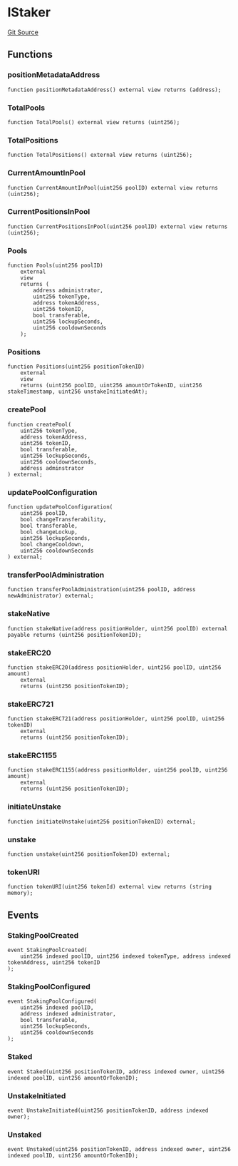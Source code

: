 # IStaker
[Git Source](https://github.com/G7DAO/protocol/blob/ef7b24f4a26e9671edc818362f455c3e2801e1d7/contracts/interfaces/IStaker.sol)


## Functions
### positionMetadataAddress


```solidity
function positionMetadataAddress() external view returns (address);
```

### TotalPools


```solidity
function TotalPools() external view returns (uint256);
```

### TotalPositions


```solidity
function TotalPositions() external view returns (uint256);
```

### CurrentAmountInPool


```solidity
function CurrentAmountInPool(uint256 poolID) external view returns (uint256);
```

### CurrentPositionsInPool


```solidity
function CurrentPositionsInPool(uint256 poolID) external view returns (uint256);
```

### Pools


```solidity
function Pools(uint256 poolID)
    external
    view
    returns (
        address administrator,
        uint256 tokenType,
        address tokenAddress,
        uint256 tokenID,
        bool transferable,
        uint256 lockupSeconds,
        uint256 cooldownSeconds
    );
```

### Positions


```solidity
function Positions(uint256 positionTokenID)
    external
    view
    returns (uint256 poolID, uint256 amountOrTokenID, uint256 stakeTimestamp, uint256 unstakeInitiatedAt);
```

### createPool


```solidity
function createPool(
    uint256 tokenType,
    address tokenAddress,
    uint256 tokenID,
    bool transferable,
    uint256 lockupSeconds,
    uint256 cooldownSeconds,
    address adminstrator
) external;
```

### updatePoolConfiguration


```solidity
function updatePoolConfiguration(
    uint256 poolID,
    bool changeTransferability,
    bool transferable,
    bool changeLockup,
    uint256 lockupSeconds,
    bool changeCooldown,
    uint256 cooldownSeconds
) external;
```

### transferPoolAdministration


```solidity
function transferPoolAdministration(uint256 poolID, address newAdministrator) external;
```

### stakeNative


```solidity
function stakeNative(address positionHolder, uint256 poolID) external payable returns (uint256 positionTokenID);
```

### stakeERC20


```solidity
function stakeERC20(address positionHolder, uint256 poolID, uint256 amount)
    external
    returns (uint256 positionTokenID);
```

### stakeERC721


```solidity
function stakeERC721(address positionHolder, uint256 poolID, uint256 tokenID)
    external
    returns (uint256 positionTokenID);
```

### stakeERC1155


```solidity
function stakeERC1155(address positionHolder, uint256 poolID, uint256 amount)
    external
    returns (uint256 positionTokenID);
```

### initiateUnstake


```solidity
function initiateUnstake(uint256 positionTokenID) external;
```

### unstake


```solidity
function unstake(uint256 positionTokenID) external;
```

### tokenURI


```solidity
function tokenURI(uint256 tokenId) external view returns (string memory);
```

## Events
### StakingPoolCreated

```solidity
event StakingPoolCreated(
    uint256 indexed poolID, uint256 indexed tokenType, address indexed tokenAddress, uint256 tokenID
);
```

### StakingPoolConfigured

```solidity
event StakingPoolConfigured(
    uint256 indexed poolID,
    address indexed administrator,
    bool transferable,
    uint256 lockupSeconds,
    uint256 cooldownSeconds
);
```

### Staked

```solidity
event Staked(uint256 positionTokenID, address indexed owner, uint256 indexed poolID, uint256 amountOrTokenID);
```

### UnstakeInitiated

```solidity
event UnstakeInitiated(uint256 positionTokenID, address indexed owner);
```

### Unstaked

```solidity
event Unstaked(uint256 positionTokenID, address indexed owner, uint256 indexed poolID, uint256 amountOrTokenID);
```

